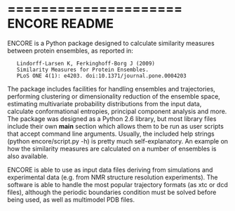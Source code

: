 =====================
  ENCORE README
=====================

ENCORE is a Python package designed to calculate similarity measures between protein ensembles, as reported in: 

       Lindorff-Larsen K, Ferkinghoff-Borg J (2009) 
       Similarity Measures for Protein Ensembles. 
       PLoS ONE 4(1): e4203. doi:10.1371/journal.pone.0004203

The package includes facilities for handling ensembles and trajectories, performing clustering or dimensionality reduction of the ensemble space, estimating multivariate probability distributions from the input data, calculate conformational entropies, principal component analysis and more. The package was designed as a Python 2.6 library, but most library files include their own __main__ section which allows them to be run as user scripts that accept command line arguments. Usually, the included help strings (python encore/script.py -h) is pretty much self-explanatory. An example on how the similarity measures are calculated on a number of ensembles is also available.

ENCORE is able to use as input data files deriving from simulations and experimental data (e.g. from NMR structure resolution experiments). The software is able to handle the most popular trajectory formats (as xtc or dcd files), although the periodic boundaries condition must be solved before being used, as well as multimodel PDB files.

